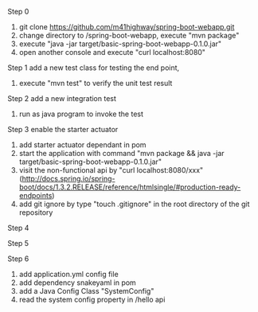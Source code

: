 Step 0
1. git clone https://github.com/m41highway/spring-boot-webapp.git
2. change directory to /spring-boot-webapp, execute "mvn package"
3. execute "java -jar target/basic-spring-boot-webapp-0.1.0.jar"
4. open another console and execute "curl localhost:8080"

Step 1 add a new test class for testing the end point,
1. execute "mvn test" to verify the unit test result

Step 2 add a new integration test
1. run as java program to invoke the test

Step 3 enable the starter actuator
1. add starter actuator dependant in pom
2. start the application with command "mvn package && java -jar target/basic-spring-boot-webapp-0.1.0.jar"
3. visit the non-functional api by "curl localhost:8080/xxx" (http://docs.spring.io/spring-boot/docs/1.3.2.RELEASE/reference/htmlsingle/#production-ready-endpoints)
4. add git ignore by type "touch .gitignore" in the root directory of the git repository

Step 4

Step 5

Step 6
1. add application.yml config file
2. add dependency snakeyaml in pom
3. add a Java Config Class "SystemConfig"
4. read the system config property in /hello api
